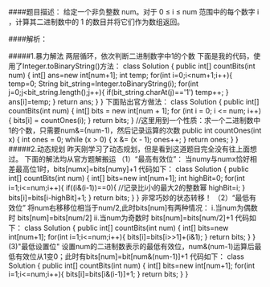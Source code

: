 ####题目描述：
给定一个非负整数 num。对于 0 ≤ i ≤ num 范围中的每个数字 i ，计算其二进制数中的 1 的数目并将它们作为数组返回。

####解析：

#####1.暴力解法
    两层循环，依次判断二进制数字中1的个数
    下面是我的代码，使用了Integer.toBinaryString()方法：
    class Solution {
        public int[] countBits(int num) {
            int[] ans=new int[num+1];
            int temp;
            for(int i=0;i<num+1;i++){
                temp=0;
                String bit_string=Integer.toBinaryString(i);
                for(int j=0;j<bit_string.length();j++){
                    if(bit_string.charAt(j)=='1')   temp++;
                }
                ans[i]=temp;
            }
            return ans;
        }
    }
    下面贴出官方做法：
    class Solution {
        public int[] countBits(int num) {
            int[] bits = new int[num + 1];
            for (int i = 0; i <= num; i++) {
                bits[i] = countOnes(i);
        }
        return bits;
    }
    //这里用到一个性质：求一个二进制数中1的个数，只需要num&=(num-1)，然后记录运算的次数
    public int countOnes(int x) {
        int ones = 0;
            while (x > 0) {
                x &= (x - 1);
                ones++;
            }
        return ones;
        }
    }
#####2.动态规划
    昨天刚学习了动态规划，但是看到这道题目完全没有往上面想过。
    下面的解法均从官方题解搬运
    （1）“最高有效位”：
    当numy与numx恰好相差最高位1时，bits[numx]=bits[numy]+1
    代码如下：
    class Solution {
        public int[] countBits(int num) {
            int[] bits=new int[num+1];
            int highBit=0;
            for(int i=1;i<=num;i++){
                if((i&(i-1))==0){
                    //记录比i小的最大2的整数幂
                    highBit=i;
                }
                bits[i]=bits[i-highBit]+1;
            }
            return bits;
        }
    }
    非常巧妙的状态转移！
    （2）“最低有效位”
    将num右移移位相当于num/2,此时bits[num]有两种情况：
        i.当num为偶数时 bits[num]=bits[num/2]
        ii.当num为奇数时 bits[num]=bits[num/2]+1
    代码如下：
    class Solution {
        public int[] countBits(int num) {
            int[] bits=new int[num+1];
            for(int i=1;i<=num;i++){
                bits[i]=bits[i>>1]+(i&1);
            }
            return bits;
        }
    }
    (3)"最低设置位"
    设置num的二进制数表示的最低有效位，num&(num-1)运算后最低有效位从1变0；此时有bits[num]=bit[num&(num-1)]+1
    代码如下：
        class Solution {
        public int[] countBits(int num) {
            int[] bits=new int[num+1];
            for(int i=1;i<=num;i++){
                bits[i]=bits[i&(i-1)]+1;
            }
            return bits;
        }
    }